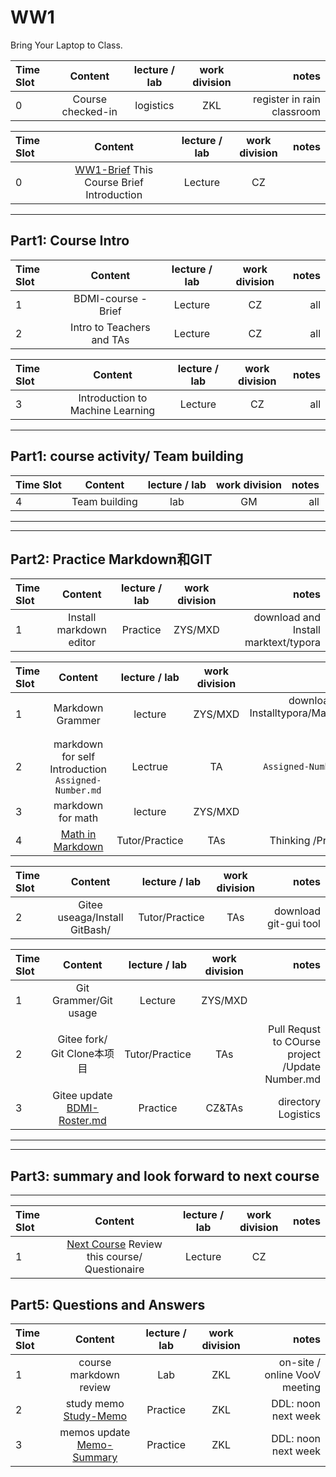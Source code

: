 

# WW1



Bring Your Laptop to Class. 

| Time Slot |      Content      | lecture / lab | work division |                      notes |
| :----- | :------: | :---------: | :-----: | -------------------------------: |
| 0         | Course checked-in |   logistics   |      ZKL      | register in rain classroom |


| Time Slot |                           Content                            | lecture / lab | work division | notes |
| :---    |  :----:  |   :----:    |  :----:    |     ---: |
|    0    | [WW1-Brief](../WW1/WW1-Plan.md) This Course Brief Introduction |  Lecture  |     CZ     |         |

---
## Part1: Course Intro

| Time Slot |          Content          | lecture / lab | work division | notes |
| :----- | :-------------------: | :---------: | :-------: | -------: |
|    1   |     BDMI-course -Brief     | Lecture |    CZ     |      all |
|    2   |     Intro to Teachers and TAs     | Lecture |    CZ     |      all |

| Time Slot |          Content          | lecture / lab | work division | notes |
| :----- | :-------------------: | :---------: | :-------: | -------: |
|    3   |     Introduction to Machine Learning       | Lecture |    CZ     |      all |

---
## Part1:  course activity/ Team building
| Time Slot | Content  | lecture / lab | work division | notes |
| :----- | :------------------: | :---------: | :-------: | -------: |
|    4   |       Team building        |   lab     |  GM  | all  |

---

***
## Part2:  Practice Markdown和GIT 

| Time Slot |      Content       | lecture / lab | work division |                        notes |
| :---  |   :----:    |   :----:    |    :----:    |       ---: |
|   1   | Install markdown editor  |  Practice    |   ZYS/MXD     | download and Install marktext/typora    |

| Time Slot |                     Content                     | lecture / lab | work division |                       notes |
| :--- |   :----:    |   :----:    |    :----:    |       ---: |
|   1  | Markdown Grammer    |  lecture    |   ZYS/MXD     | download and Installtypora/MarkText软件 |
|   2  | markdown for self Introduction ``Assigned-Number.md``  |  Lectrue    |     TA     |   ``Assigned-Number.md``      |
|   3  | markdown for math  |  lecture    |     ZYS/MXD     |         |
|   4  | [Math in Markdown](math-md.md) |   Tutor/Practice   |   TAs   |    Thinking /Practice    |


| Time Slot |        Content         | lecture / lab | work division |           notes |
| :---   |   :----:    |   :----:    |    :----:    |       ---: |
|   2    | Gitee useaga/Install GitBash/   |  Tutor/Practice    |     TAs    |   download git-gui tool     |


| Time Slot |                          Content                           | lecture / lab | work division |                        notes |
| :---  |   :----:    |   :----:    |    :----:    |       ---: |
|   1   | Git Grammer/Git usage      |  Lecture    | ZYS/MXD |  |
|   2   | Gitee fork/ Git Clone本项目    |  Tutor/Practice    |    TAs     |  Pull Requst to COurse project /Update Number.md      |
|   3   | Gitee update [BDMI-Roster.md](../../../Memos/BDMI-roster.md)     |  Practice    |    CZ&TAs     |  directory Logistics   |

---

***



## Part3:  summary and look forward to next course
---

| Time Slot |                           Content                           | lecture / lab | work division | notes |
| :---  |   :----:    |   :----:    |    :----:    |       ---:   |
|   1   | [Next Course](../WW2/WW2-Plan.md) Review this course/ Questionaire    |  Lecture    |     CZ     |         |

## Part5:  Questions and Answers

| Time Slot |                          Content                          | lecture / lab | work division |                                notes |
| :---   |   :----:    |   :----:    |    :----:    |     ---: |
|   1    |    course markdown review  |  Lab   |     ZKL |    on-site / online VooV meeting     |
|   2    |    study memo [Study-Memo](../../../Memos/Study-Memo)    | Practice    |     ZKL  |   DDL: noon next week   |
|   3    |    memos update [Memo-Summary](../../../Memos/Memo-Summary)  |  Practice    |     ZKL     |  DDL: noon next week   |



